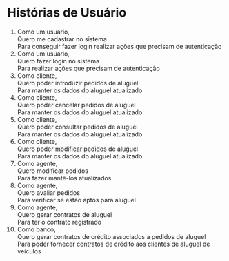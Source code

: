 # Histórias de Usuário

<ol>
  <li>
    Como um usuário,<br>
    Quero me cadastrar no sistema<br>
    Para conseguir fazer login realizar ações que precisam de autenticação
  </li>
  <li>
    Como um usuário,<br>
    Quero fazer login no sistema<br>
    Para realizar ações que precisam de autenticação
  </li>
  <li>
    Como cliente,<br>
    Quero poder introduzir pedidos de aluguel<br>
    Para manter os dados do aluguel atualizado
  </li>
  <li>
    Como cliente,<br>
    Quero poder cancelar pedidos de aluguel<br>
    Para manter os dados do aluguel atualizado
  </li>
  <li>
    Como cliente,<br>
    Quero poder consultar pedidos de aluguel<br>
    Para manter os dados do aluguel atualizado
  </li>
  <li>
    Como cliente,<br>
    Quero poder modificar pedidos de aluguel<br>
    Para manter os dados do aluguel atualizado
  </li>
  <li>
    Como agente,<br>
    Quero modificar pedidos<br>
    Para fazer mantê-los atualizados
  </li>
  <li>
    Como agente,<br>
    Quero avaliar pedidos<br>
    Para verificar se estão aptos para aluguel
  </li>
  <li>
    Como agente,<br>
    Quero gerar contratos de aluguel<br>
    Para ter o contrato registrado
  </li>
  <li>
    Como banco,<br>
    Quero gerar contratos de crédito associados a pedidos de aluguel<br>
    Para poder fornecer contratos de crédito aos clientes de aluguel de veículos
  </li>
</ol>
